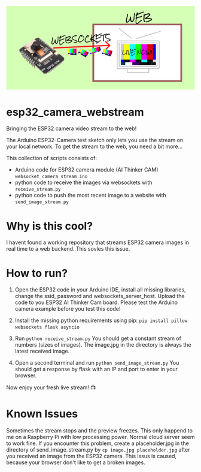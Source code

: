 ![headline](/images/headline.jpg)


# esp32_camera_webstream
Bringing the ESP32 camera video stream to the web!


The Arduino ESP32-Camera test sketch only lets you use the stream on your local network. To get the stream to the web, you need a bit more...

This collection of scripts consists of:
 - Arduino code for ESP32 camera module (AI Thinker CAM) `websocket_camera_stream.ino`
 - python code to receive the images via websockets with `receive_stream.py`
 - python code to push the most recent image to a website with `send_image_stream.py`


 # Why is this cool?
I havent found a working repository that streams ESP32 camera images in real time to a web backend. This sovles this issue.

# How to run?
1. Open the ESP32 code in your Arduino IDE, install all missing libraries, change the ssid, password and websockets_server_host.
Upload the code to you ESP32 AI Thinker Cam board. Please test the Arduino camera example before you test this code!

2. Install the missing python requirements using pip: `pip install pillow websockets flask asyncio`

3. Run `python receive_stream.py`
You should get a constant stream of numbers (sizes of images). The image.jpg in the directory is always the latest received image.

4. Open a second terminal and run `python send_image_stream.py`
You should get a response by flask with an IP and port to enter in your browser.

Now enjoy your fresh live stream! 📺



# Known Issues
Sometimes the stream stops and the preview freezes. This only happend to me on a Raspberry Pi with low processing power. Normal cloud server seem to work fine. If you encounter this problem, create a placeholder.jpg in the directory of send_image_stream.py by `cp image.jpg placeholder.jpg` after you received an image from the ESP32 camera.
This issus is caused, because your browser don't like to get a broken images.
